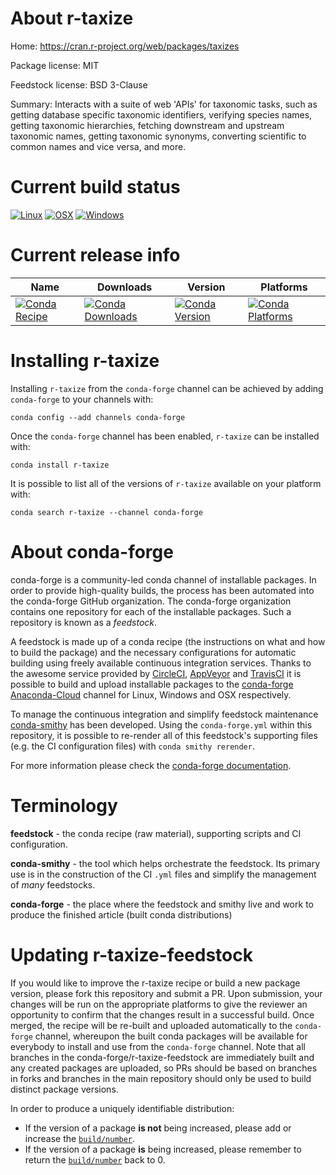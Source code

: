 About r-taxize
==============

Home: https://cran.r-project.org/web/packages/taxizes

Package license: MIT

Feedstock license: BSD 3-Clause

Summary: Interacts with a suite of web 'APIs' for taxonomic tasks, such as getting database specific taxonomic identifiers, verifying species names, getting taxonomic hierarchies, fetching downstream and upstream taxonomic names, getting taxonomic synonyms, converting scientific to common names and vice versa, and more.



Current build status
====================

[![Linux](https://img.shields.io/circleci/project/github/conda-forge/r-taxize-feedstock/master.svg?label=Linux)](https://circleci.com/gh/conda-forge/r-taxize-feedstock)
[![OSX](https://img.shields.io/travis/conda-forge/r-taxize-feedstock/master.svg?label=macOS)](https://travis-ci.org/conda-forge/r-taxize-feedstock)
[![Windows](https://img.shields.io/appveyor/ci/conda-forge/r-taxize-feedstock/master.svg?label=Windows)](https://ci.appveyor.com/project/conda-forge/r-taxize-feedstock/branch/master)

Current release info
====================

| Name | Downloads | Version | Platforms |
| --- | --- | --- | --- |
| [![Conda Recipe](https://img.shields.io/badge/recipe-r--taxize-green.svg)](https://anaconda.org/conda-forge/r-taxize) | [![Conda Downloads](https://img.shields.io/conda/dn/conda-forge/r-taxize.svg)](https://anaconda.org/conda-forge/r-taxize) | [![Conda Version](https://img.shields.io/conda/vn/conda-forge/r-taxize.svg)](https://anaconda.org/conda-forge/r-taxize) | [![Conda Platforms](https://img.shields.io/conda/pn/conda-forge/r-taxize.svg)](https://anaconda.org/conda-forge/r-taxize) |

Installing r-taxize
===================

Installing `r-taxize` from the `conda-forge` channel can be achieved by adding `conda-forge` to your channels with:

```
conda config --add channels conda-forge
```

Once the `conda-forge` channel has been enabled, `r-taxize` can be installed with:

```
conda install r-taxize
```

It is possible to list all of the versions of `r-taxize` available on your platform with:

```
conda search r-taxize --channel conda-forge
```


About conda-forge
=================

conda-forge is a community-led conda channel of installable packages.
In order to provide high-quality builds, the process has been automated into the
conda-forge GitHub organization. The conda-forge organization contains one repository
for each of the installable packages. Such a repository is known as a *feedstock*.

A feedstock is made up of a conda recipe (the instructions on what and how to build
the package) and the necessary configurations for automatic building using freely
available continuous integration services. Thanks to the awesome service provided by
[CircleCI](https://circleci.com/), [AppVeyor](https://www.appveyor.com/)
and [TravisCI](https://travis-ci.org/) it is possible to build and upload installable
packages to the [conda-forge](https://anaconda.org/conda-forge)
[Anaconda-Cloud](https://anaconda.org/) channel for Linux, Windows and OSX respectively.

To manage the continuous integration and simplify feedstock maintenance
[conda-smithy](https://github.com/conda-forge/conda-smithy) has been developed.
Using the ``conda-forge.yml`` within this repository, it is possible to re-render all of
this feedstock's supporting files (e.g. the CI configuration files) with ``conda smithy rerender``.

For more information please check the [conda-forge documentation](https://conda-forge.org/docs/).

Terminology
===========

**feedstock** - the conda recipe (raw material), supporting scripts and CI configuration.

**conda-smithy** - the tool which helps orchestrate the feedstock.
                   Its primary use is in the construction of the CI ``.yml`` files
                   and simplify the management of *many* feedstocks.

**conda-forge** - the place where the feedstock and smithy live and work to
                  produce the finished article (built conda distributions)


Updating r-taxize-feedstock
===========================

If you would like to improve the r-taxize recipe or build a new
package version, please fork this repository and submit a PR. Upon submission,
your changes will be run on the appropriate platforms to give the reviewer an
opportunity to confirm that the changes result in a successful build. Once
merged, the recipe will be re-built and uploaded automatically to the
`conda-forge` channel, whereupon the built conda packages will be available for
everybody to install and use from the `conda-forge` channel.
Note that all branches in the conda-forge/r-taxize-feedstock are
immediately built and any created packages are uploaded, so PRs should be based
on branches in forks and branches in the main repository should only be used to
build distinct package versions.

In order to produce a uniquely identifiable distribution:
 * If the version of a package **is not** being increased, please add or increase
   the [``build/number``](https://conda.io/docs/user-guide/tasks/build-packages/define-metadata.html#build-number-and-string).
 * If the version of a package **is** being increased, please remember to return
   the [``build/number``](https://conda.io/docs/user-guide/tasks/build-packages/define-metadata.html#build-number-and-string)
   back to 0.
